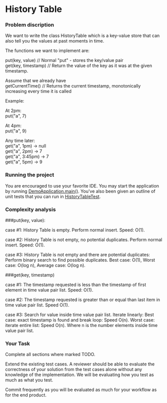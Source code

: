 # History Table

### Problem discription
We want to write the class HistoryTable which is a key-value store that can also tell you the values at past moments in time.

The functions we want to implement are:

put(key, value) // Normal "put" - stores the key/value pair\
get(key, timestamp) // Return the value of the key as it was at the given timestamp.

Assume that we already have\
getCurrentTime() // Returns the current timestamp, monotonically increasing every time it is called

Example:

At 2pm:\
put("a", 7)

At 4pm:\
put("a", 9)

Any time later:\
get("a", 1pm) -> null\
get("a", 2pm) -> 7\
get("a", 3:45pm) -> 7\
get("a", 5pm) -> 9

### Running the project

You are encouraged to use your favorite IDE. You may start the application by running [DemoApplication.main()](https://github.com/collectivehealth/history-table/blob/master/src/main/java/com/example/demo/DemoApplication.java#L9). You've also been given an outline of unit tests that you can run in [HistoryTableTest](https://github.com/collectivehealth/history-table/blob/master/src/test/java/com/example/demo/service/HistoryTableTest.java).

### Complexity analysis

###put(key, value):

case #1: History Table is empty. Perform normal insert. Speed: O(1).

case #2: History Table is not empty, no potential duplicates. Perform normal insert. Speed: O(1).

case #3: History Table is not empty and there are potential duplicates: Perform binary search to find possible duplicates. Best case: O(1), Worst case: O(log n), Average case: O(log n).

###get(key, timestamp)

case #1: The timestamp requested is less than the timestamp of first element in time value pair list. Speed: O(1).

case #2: The timestamp requested is greater than or equal than last item in time value pair list. Speed O(1).

case #3: Search for value inside time value pair list. Iterate linearly: Best case: exact timestamp is found and break loop: Speed O(n). Worst case: iterate entire list: Speed O(n). Where n is the number elements inside time value pair list.
 

### Your Task

Complete all sections where marked TODO.

Extend the existing test cases. A reviewer should be able to evaluate the correctness of your solution from the test cases alone without any knowledge of the implementation. We will be evaluating how you test as much as what you test.

Commit frequently as you will be evaluated as much for your workflow as for the end product.
